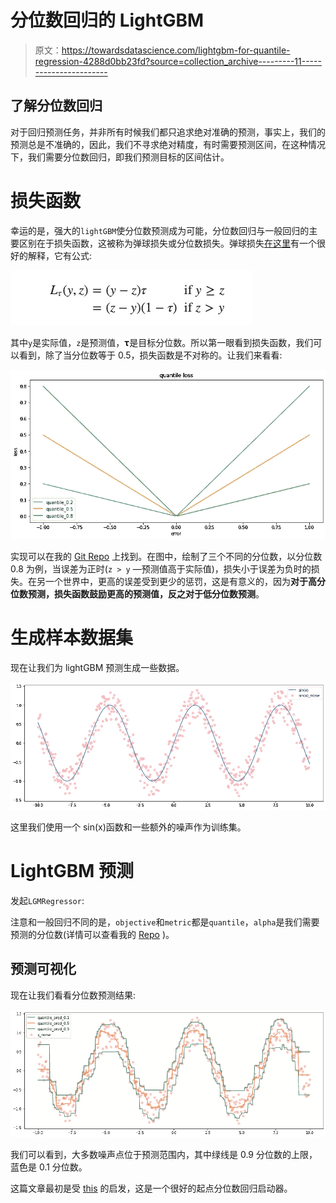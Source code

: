 # 分位数回归的 LightGBM

> 原文：<https://towardsdatascience.com/lightgbm-for-quantile-regression-4288d0bb23fd?source=collection_archive---------11----------------------->

## 了解分位数回归

对于回归预测任务，并非所有时候我们都只追求绝对准确的预测，事实上，我们的预测总是不准确的，因此，我们不寻求绝对精度，有时需要预测区间，在这种情况下，我们需要分位数回归，即我们预测目标的区间估计。

# 损失函数

幸运的是，强大的`lightGBM`使分位数预测成为可能，分位数回归与一般回归的主要区别在于损失函数，这被称为弹球损失或分位数损失。弹球损失[在这里](https://www.lokad.com/pinball-loss-function-definition#:~:text=The%20pinball%20loss%20function%20is,forecast%20is%20a%20subtle%20problem.)有一个很好的解释，它有公式:

![](img/9ba6388b1c51fdd518d940792da61f69.png)

其中`y`是实际值，`z`是预测值，𝛕是目标分位数。所以第一眼看到损失函数，我们可以看到，除了当分位数等于 0.5，损失函数是不对称的。让我们来看看:

![](img/599ed705254e0a12b8aa42688c55cd41.png)

实现可以在我的 [Git Repo](https://github.com/MJeremy2017/Machine-Learning-Models/blob/master/quantile-regression/lgb-quantile-regression.ipynb) 上找到。在图中，绘制了三个不同的分位数，以分位数 0.8 为例，当误差为正时(`z > y` —预测值高于实际值)，损失小于误差为负时的损失。在另一个世界中，更高的误差受到更少的惩罚，这是有意义的，因为**对于高分位数预测，损失函数鼓励更高的预测值，反之对于低分位数预测**。

# 生成样本数据集

现在让我们为 lightGBM 预测生成一些数据。

![](img/1360c70543903ba0cf7e15a32cc1573f.png)

这里我们使用一个 sin(x)函数和一些额外的噪声作为训练集。

# LightGBM 预测

发起`LGMRegressor`:

注意和一般回归不同的是，`objective`和`metric`都是`quantile`，`alpha`是我们需要预测的分位数(详情可以查看我的 [Repo](https://github.com/MJeremy2017/Machine-Learning-Models/blob/master/quantile-regression/lgb-quantile-regression.ipynb) )。

## 预测可视化

现在让我们看看分位数预测结果:

![](img/36c23cf06f51b8ced66b128a452652f3.png)

我们可以看到，大多数噪声点位于预测范围内，其中绿线是 0.9 分位数的上限，蓝色是 0.1 分位数。

这篇文章最初是受 [this](http://ethen8181.github.io/machine-learning/ab_tests/quantile_regression/quantile_regression.html) 的启发，这是一个很好的起点分位数回归启动器。